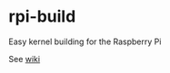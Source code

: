 rpi-build
=========

Easy kernel building for the Raspberry Pi

See [wiki](https://github.com/notro/rpi-build/wiki)
